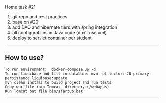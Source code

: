 Home task #21
1. git repo and best practices
2. base on #20
3. add DAO and hibernate tiers with spring integration
4. all configurations in Java code (don't use xml)
5. deploy to servlet container per student 
___
## How to use?
    To run environment:  docker-compose up -d
    To run liquibase and fill in database: mvn -pl lecture-20-primary-persistance liquibase:update 
    mvn clean install to build project and run tests
    Copy war file into Tomcat  directory (/webapps)
    Run Tomcat bat file bin/startup.bat
___

